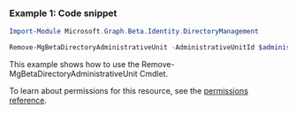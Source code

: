 ### Example 1: Code snippet

```powershellImport-Module Microsoft.Graph.Beta.Identity.DirectoryManagement

Remove-MgBetaDirectoryAdministrativeUnit -AdministrativeUnitId $administrativeUnitId
```
This example shows how to use the Remove-MgBetaDirectoryAdministrativeUnit Cmdlet.
To learn about permissions for this resource, see the [permissions reference](/graph/permissions-reference).

